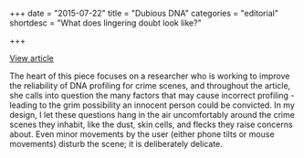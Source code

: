 +++
date = "2015-07-22"
title = "Dubious DNA"
categories = "editorial"
shortdesc = "What does lingering doubt look like?"

+++

<p class="center"><a href="http://www.bu.edu/research/articles/dna-profiling/" class="live-link">View article</a></p>

The heart of this piece focuses on a researcher who is working to improve the reliability of DNA profiling for crime scenes, and throughout the article, she calls into question the many factors that may cause incorrect profiling - leading to the grim possibility an innocent person could be convicted. In my design, I let these questions hang in the air uncomfortably around the crime scenes they inhabit, like the dust, skin cells, and flecks they raise concerns about. Even minor movements by the user (either phone tilts or mouse movements) disturb the scene; it is deliberately delicate.